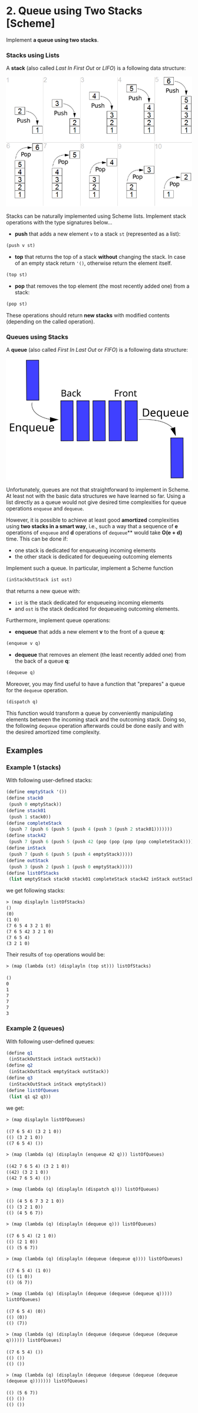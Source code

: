 # 2. Queue using Two Stacks [Scheme]

Implement **a queue using two stacks**.

### Stacks using Lists

A **stack** (also called *Last In First Out* or *LIFO*) is a following data structure:

![LIFO](stack.png)

Stacks can be naturally implemented using Scheme lists.
Implement stack operations with the type signatures below...

* **push** that adds a new element `v` to a stack `st` (represented as a list):

```scheme
(push v st)
```

* **top** that returns the top of a stack **without** changing the stack.
In case of an empty stack return `'()`, otherwise return the element itself.

```scheme
(top st)
```

* **pop** that removes the top element (the most recently added one) from a stack:

```scheme
(pop st)
```

These operations should return **new stacks** with modified contents (depending on the called operation).

### Queues using Stacks

A **queue** (also called *First In Last Out* or *FIFO*) is a following data structure:
 
![FIFO](queue.svg)
    
Unfortunately, queues are not that straightforward to implement in Scheme.
At least not with the basic data structures we have learned so far.
Using a list directly as a queue would not give desired time complexities for queue operations `enqueue` and `dequeue`.

However, it is possible to achieve at least good **amortized** complexities using **two stacks in a smart way**,
i.e., such a way that a sequence of **e** operations of `enqueue` and **d** operations of `dequeue`** would take **O(e + d)** time. 
This can be done if:
* one stack is dedicated for enqueueing incoming elements
* the other stack is dedicated for dequeueing outcoming elements

Implement such a queue.
In particular, implement a Scheme function
```Scheme
(inStackOutStack ist ost)
```
that returns a new queue with:
* `ist` is the stack dedicated for enqueueing incoming elements 
* and `ost` is the stack dedicated for dequeueing outcoming elements.

Furthermore, implement queue operations:

* **enqueue** that adds a new element **v** to the front of a queue **q**:

```scheme
(enqueue v q)
```

* **dequeue** that removes an element (the least recently added one) from the back of a queue **q**:

```scheme
(dequeue q)
```

Moreover, you may find useful to have a function that "prepares" a queue for the `dequeue` operation.
```scheme
(dispatch q)
```
This function would transform a queue by conveniently manipulating elements between the incoming stack and the outcoming stack.
Doing so, the following `dequeue` operation afterwards could be done easily and with the desired amortized time complexity.

## Examples
### Example 1 (stacks)
With following user-defined stacks:
```scheme
(define emptyStack '())
(define stack0
 (push 0 emptyStack))
(define stack01
 (push 1 stack0))
(define completeStack
 (push 7 (push 6 (push 5 (push 4 (push 3 (push 2 stack01)))))))
(define stack42
 (push 7 (push 6 (push 5 (push 42 (pop (pop (pop (pop completeStack)))))))))
(define inStack
 (push 7 (push 6 (push 5 (push 4 emptyStack)))))
(define outStack
 (push 3 (push 2 (push 1 (push 0 emptyStack)))))
(define listOfStacks
 (list emptyStack stack0 stack01 completeStack stack42 inStack outStack))
```
we get following stacks:
```
> (map displayln listOfStacks)
()
(0)
(1 0)
(7 6 5 4 3 2 1 0)
(7 6 5 42 3 2 1 0)
(7 6 5 4)
(3 2 1 0)
```
Their results of `top` operations would be:
```
> (map (lambda (st) (displayln (top st))) listOfStacks)

()
0
1
7
7
7
3
```

### Example 2 (queues)
With following user-defined queues:
```scheme
(define q1
 (inStackOutStack inStack outStack))
(define q2
 (inStackOutStack emptyStack outStack))
(define q3
 (inStackOutStack inStack emptyStack))
(define listOfQueues
 (list q1 q2 q3))
```
we get:
```
> (map displayln listOfQueues)

((7 6 5 4) (3 2 1 0))
(() (3 2 1 0))
((7 6 5 4) ())
```

```
> (map (lambda (q) (displayln (enqueue 42 q))) listOfQueues)

((42 7 6 5 4) (3 2 1 0))
((42) (3 2 1 0))
((42 7 6 5 4) ())
```

```
> (map (lambda (q) (displayln (dispatch q))) listOfQueues)

(() (4 5 6 7 3 2 1 0))
(() (3 2 1 0))
(() (4 5 6 7))
```

```
> (map (lambda (q) (displayln (dequeue q))) listOfQueues)

((7 6 5 4) (2 1 0))
(() (2 1 0))
(() (5 6 7))
```

```
> (map (lambda (q) (displayln (dequeue (dequeue q)))) listOfQueues)

((7 6 5 4) (1 0))
(() (1 0))
(() (6 7))
```

```
> (map (lambda (q) (displayln (dequeue (dequeue (dequeue q))))) listOfQueues)

((7 6 5 4) (0))
(() (0))
(() (7))
```

```
> (map (lambda (q) (displayln (dequeue (dequeue (dequeue (dequeue q)))))) listOfQueues)

((7 6 5 4) ())
(() ())
(() ())
```

```
> (map (lambda (q) (displayln (dequeue (dequeue (dequeue (dequeue (dequeue q))))))) listOfQueues)

(() (5 6 7))
(() ())
(() ())
```
